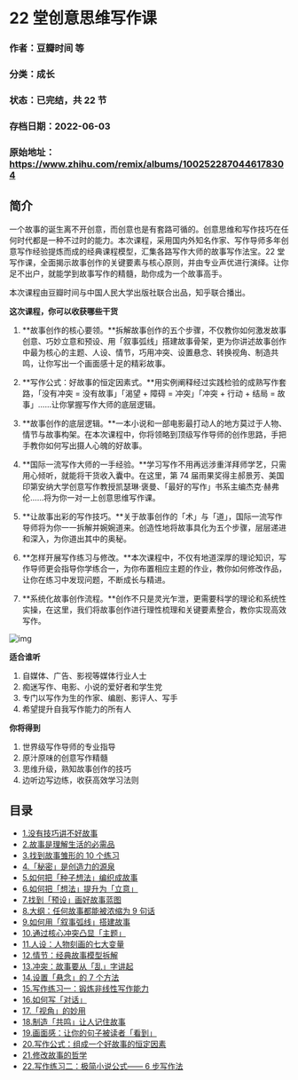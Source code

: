 # 22 堂创意思维写作课

### 作者：豆瓣时间 等

### 分类：成长

### 状态：已完结，共 22 节

### 存档日期：2022-06-03

### 原始地址：https://www.zhihu.com/remix/albums/1002522870446178304


## 简介
一个故事的诞生离不开创意，而创意也是有套路可循的。创意思维和写作技巧在任何时代都是一种不过时的能力。本次课程，采用国内外知名作家、写作导师多年创意写作经验提炼而成的经典课程模型，汇集各路写作大师的故事写作法宝。22 堂写作课，全面揭示故事创作的关键要素与核心原则，并由专业声优进行演绎。让你足不出户，就能学到故事写作的精髓，助你成为一个故事高手。


本次课程由豆瓣时间与中国人民大学出版社联合出品，知乎联合播出。


**这次课程，你可以收获哪些干货**


1. **故事创作的核心要领。**拆解故事创作的五个步骤，不仅教你如何激发故事创意、巧妙立意和预设、用「叙事弧线」搭建故事骨架，更为你讲述故事创作中最为核心的主题、人设、情节，巧用冲突、设置悬念、转换视角、制造共鸣，让你写出一个画面感十足的精彩故事。


2. **写作公式：好故事的恒定因素式。**用实例阐释经过实践检验的成熟写作套路，「没有冲突 = 没有故事」「渴望 + 障碍 = 冲突」「冲突 + 行动 + 结局 = 故事」……让你掌握写作大师的底层逻辑。


3. **故事创作的底层逻辑。**一本小说和一部电影最打动人的地方莫过于人物、情节与故事构架。在本次课程中，你将领略到顶级写作导师的创作思路，手把手教你如何写出摄人心魄的好故事。


4. **国际一流写作大师的一手经验。**学习写作不用再远涉重洋拜师学艺，只需用心倾听，就能将干货收入囊中。在这里，第 74 届雨果奖得主郝景芳、美国印第安纳大学创意写作教授凯瑟琳·褒曼、「最好的写作」书系主编杰克·赫弗伦……将为你一对一上创意思维写作课。


5. **让故事出彩的写作技巧。**关于故事创作的「术」与「道」，国际一流写作导师将为你一一拆解并婉婉道来。创造性地将故事具化为五个步骤，层层递进和深入，为你道出其中的奥秘。


6. **怎样开展写作练习与修改。**本次课程中，不仅有地道深厚的理论知识，写作导师更会指导你学练合一，为你布置相应主题的作业，教你如何修改作品，让你在练习中发现问题，不断成长与精进。


7. **系统化故事创作流程。**创作不只是灵光乍泄，更需要科学的理论和系统性实操，在这里，我们将故事创作进行理性梳理和关键要素整合，教你实现高效写作。


  



![img](https://pic1.zhimg.com/v2-0d76a2596d0c29e5fd0a22fbe4924e2d.png)

**适合谁听**


1. 自媒体、广告、影视等媒体行业人士
2. 痴迷写作、电影、小说的爱好者和学生党
3. 专门以写作为生的作家、编剧、影评人、写手
4. 希望提升自我写作能力的所有人

**你将得到**


1. 世界级写作导师的专业指导
2. 原汁原味的创意写作精髓
3. 思维升级，熟知故事创作的技巧
4. 边听边写边练，收获高效学习法则



## 目录
- [1.没有技巧讲不好故事](1.没有技巧讲不好故事.md)
- [2.故事是理解生活的必需品](2.故事是理解生活的必需品.md)
- [3.找到故事雏形的 10 个练习](3.找到故事雏形的%2010%20个练习.md)
- [4.「秘密」是创造力的源泉](4.「秘密」是创造力的源泉.md)
- [5.如何把「种子想法」编织成故事](5.如何把「种子想法」编织成故事.md)
- [6.如何把「想法」提升为「立意」](6.如何把「想法」提升为「立意」.md)
- [7.找到「预设」画好故事蓝图](7.找到「预设」画好故事蓝图.md)
- [8.大纲：任何故事都能被浓缩为 9 句话](8.大纲：任何故事都能被浓缩为%209%20句话.md)
- [9.如何用「叙事弧线」搭建故事](9.如何用「叙事弧线」搭建故事.md)
- [10.通过核心冲突凸显「主题」](10.通过核心冲突凸显「主题」.md)
- [11.人设：人物刻画的七大变量](11.人设：人物刻画的七大变量.md)
- [12.情节：经典故事模型拆解](12.情节：经典故事模型拆解.md)
- [13.冲突：故事要从「乱」字讲起](13.冲突：故事要从「乱」字讲起.md)
- [14.设置「悬念」的 7 个方法](14.设置「悬念」的%207%20个方法.md)
- [15.写作练习一：锻炼非线性写作能力](15.写作练习一：锻炼非线性写作能力.md)
- [16.如何写「对话」](16.如何写「对话」.md)
- [17.「视角」的妙用](17.「视角」的妙用.md)
- [18.制造「共鸣」让人记住故事](18.制造「共鸣」让人记住故事.md)
- [19.画面感：让你的句子被读者「看到」](19.画面感：让你的句子被读者「看到」.md)
- [20.写作公式：组成一个好故事的恒定因素](20.写作公式：组成一个好故事的恒定因素.md)
- [21.修改故事的哲学](21.修改故事的哲学.md)
- [22.写作练习二：极简小说公式—— 6 步写作法](22.写作练习二：极简小说公式——%206%20步写作法.md)
